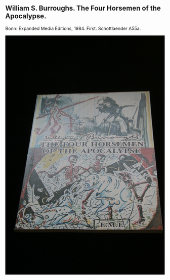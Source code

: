 ## William S. Burroughs. The Four Horsemen of the Apocalypse.

Bonn: Expanded Media Editions, 1984. First. Schottlaender A55a.

![The Four Horsemen of the Apocalypse](../assets/images/the-four-horsemen-of-the-apoca-1.jpg)
